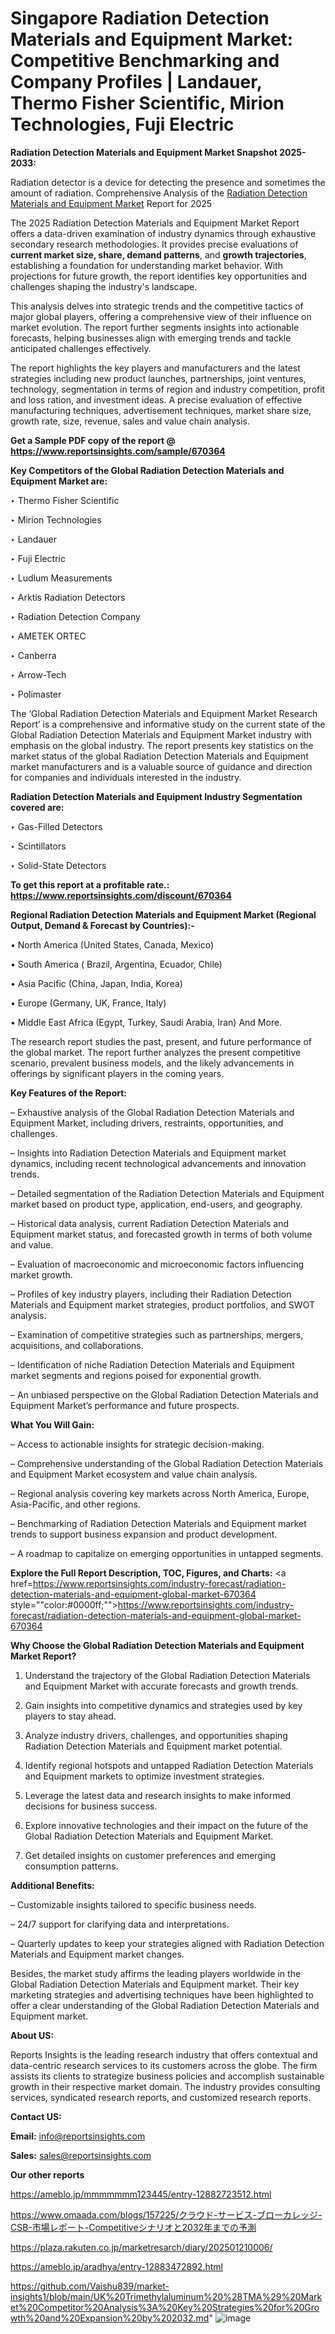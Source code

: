 # Singapore Radiation Detection Materials and Equipment Market: Competitive Benchmarking and Company Profiles | Landauer, Thermo Fisher Scientific, Mirion Technologies, Fuji Electric

<strong>Radiation Detection Materials and Equipment Market Snapshot 2025-2033:</strong>

Radiation detector is a device for detecting the presence and sometimes the amount of radiation. Comprehensive Analysis of the <a href=https://www.reportsinsights.com/sample/670364>Radiation Detection Materials and Equipment Market</a> Report for 2025

The 2025 Radiation Detection Materials and Equipment Market Report offers a data-driven examination of industry dynamics through exhaustive secondary research methodologies. It provides precise evaluations of <strong>current market size, share, demand patterns</strong>, and <strong>growth trajectories</strong>, establishing a foundation for understanding market behavior. With projections for future growth, the report identifies key opportunities and challenges shaping the industry's landscape.

This analysis delves into strategic trends and the competitive tactics of major global players, offering a comprehensive view of their influence on market evolution. The report further segments insights into actionable forecasts, helping businesses align with emerging trends and tackle anticipated challenges effectively.

The report highlights the key players and manufacturers and the latest strategies including new product launches, partnerships, joint ventures, technology, segmentation in terms of region and industry competition, profit and loss ration, and investment ideas. A precise evaluation of effective manufacturing techniques, advertisement techniques, market share size, growth rate, size, revenue, sales and value chain analysis.

<strong>Get a Sample PDF copy of the report @ <a href=https://www.reportsinsights.com/sample/670364 style=color:#0000ff;>https://www.reportsinsights.com/sample/670364</a></strong>

<strong>Key Competitors of the Global Radiation Detection Materials and Equipment Market are:</strong>

‣ Thermo Fisher Scientific

‣ Mirion Technologies

‣ Landauer

‣ Fuji Electric

‣ Ludlum Measurements

‣ Arktis Radiation Detectors

‣ Radiation Detection Company

‣ AMETEK ORTEC

‣ Canberra

‣ Arrow-Tech

‣ Polimaster

The ‘Global Radiation Detection Materials and Equipment Market Research Report’ is a comprehensive and informative study on the current state of the Global Radiation Detection Materials and Equipment Market industry with emphasis on the global industry. The report presents key statistics on the market status of the global Radiation Detection Materials and Equipment market manufacturers and is a valuable source of guidance and direction for companies and individuals interested in the industry.

<strong>Radiation Detection Materials and Equipment Industry Segmentation covered are:</strong>

‣ Gas-Filled Detectors

‣ Scintillators

‣ Solid-State Detectors

<strong>To get this report at a profitable rate.: <a href=https://www.reportsinsights.com/discount/670364 style=color:#0000ff;>https://www.reportsinsights.com/discount/670364</a></strong>

<strong>Regional Radiation Detection Materials and Equipment Market (Regional Output, Demand &amp; Forecast by Countries):-</strong>

• North America (United States, Canada, Mexico)

• South America ( Brazil, Argentina, Ecuador, Chile)

• Asia Pacific (China, Japan, India, Korea)

• Europe (Germany, UK, France, Italy)

• Middle East Africa (Egypt, Turkey, Saudi Arabia, Iran) And More.

The research report studies the past, present, and future performance of the global market. The report further analyzes the present competitive scenario, prevalent business models, and the likely advancements in offerings by significant players in the coming years.

<strong>Key Features of the Report:</strong>

– Exhaustive analysis of the Global Radiation Detection Materials and Equipment Market, including drivers, restraints, opportunities, and challenges.

– Insights into Radiation Detection Materials and Equipment market dynamics, including recent technological advancements and innovation trends.

– Detailed segmentation of the Radiation Detection Materials and Equipment market based on product type, application, end-users, and geography.

– Historical data analysis, current Radiation Detection Materials and Equipment market status, and forecasted growth in terms of both volume and value.

– Evaluation of macroeconomic and microeconomic factors influencing market growth.

– Profiles of key industry players, including their Radiation Detection Materials and Equipment market strategies, product portfolios, and SWOT analysis.

– Examination of competitive strategies such as partnerships, mergers, acquisitions, and collaborations.

– Identification of niche Radiation Detection Materials and Equipment market segments and regions poised for exponential growth.

– An unbiased perspective on the Global Radiation Detection Materials and Equipment Market’s performance and future prospects.

<strong>What You Will Gain:</strong>

– Access to actionable insights for strategic decision-making.

– Comprehensive understanding of the Global Radiation Detection Materials and Equipment Market ecosystem and value chain analysis.

– Regional analysis covering key markets across North America, Europe, Asia-Pacific, and other regions.

– Benchmarking of Radiation Detection Materials and Equipment market trends to support business expansion and product development.

– A roadmap to capitalize on emerging opportunities in untapped segments.

<strong>Explore the Full Report Description, TOC, Figures, and Charts:</strong>
<a href=https://www.reportsinsights.com/industry-forecast/radiation-detection-materials-and-equipment-global-market-670364 style=""color:#0000ff;"">https://www.reportsinsights.com/industry-forecast/radiation-detection-materials-and-equipment-global-market-670364</a>

<strong>Why Choose the Global Radiation Detection Materials and Equipment Market Report?</strong>

1. Understand the trajectory of the Global Radiation Detection Materials and Equipment Market with accurate forecasts and growth trends.

2. Gain insights into competitive dynamics and strategies used by key players to stay ahead.

3. Analyze industry drivers, challenges, and opportunities shaping Radiation Detection Materials and Equipment market potential.

4. Identify regional hotspots and untapped Radiation Detection Materials and Equipment markets to optimize investment strategies.

5. Leverage the latest data and research insights to make informed decisions for business success.

6. Explore innovative technologies and their impact on the future of the Global Radiation Detection Materials and Equipment Market.

7. Get detailed insights on customer preferences and emerging consumption patterns.

<strong>Additional Benefits:</strong>

– Customizable insights tailored to specific business needs.

– 24/7 support for clarifying data and interpretations.

– Quarterly updates to keep your strategies aligned with Radiation Detection Materials and Equipment market changes.

Besides, the market study affirms the leading players worldwide in the Global Radiation Detection Materials and Equipment market. Their key marketing strategies and advertising techniques have been highlighted to offer a clear understanding of the Global Radiation Detection Materials and Equipment market.

<strong><strong>About US</strong>:</strong>

Reports Insights is the leading research industry that offers contextual and data-centric research services to its customers across the globe. The firm assists its clients to strategize business policies and accomplish sustainable growth in their respective market domain. The industry provides consulting services, syndicated research reports, and customized research reports.

<strong>Contact US:</strong>

<p class=><b>Email:</b> <a href=mailto:info@reportsinsights.com>info@reportsinsights.com</a></p>
<p class=><b>Sales:</b> <a href=mailto:sales@reportsinsights.com>sales@reportsinsights.com</a></p>

<strong>Our other reports</strong>

<a href=https://ameblo.jp/mmmmmmm123445/entry-12882723512.html>https://ameblo.jp/mmmmmmm123445/entry-12882723512.html</a>

<a href=https://www.omaada.com/blogs/157225/クラウド-サービス-ブローカレッジ-CSB-市場レポート-Competitiveシナリオと2032年までの予測>https://www.omaada.com/blogs/157225/クラウド-サービス-ブローカレッジ-CSB-市場レポート-Competitiveシナリオと2032年までの予測</a>

<a href=https://plaza.rakuten.co.jp/marketresarch/diary/202501210006/>https://plaza.rakuten.co.jp/marketresarch/diary/202501210006/</a>

<a href=https://ameblo.jp/aradhya/entry-12883472892.html>https://ameblo.jp/aradhya/entry-12883472892.html</a>

<a href=https://github.com/Vaishu839/market-insights1/blob/main/UK%20Trimethylaluminum%20%28TMA%29%20Market%20Competitor%20Analysis%3A%20Key%20Strategies%20for%20Growth%20and%20Expansion%20by%202032.md>https://github.com/Vaishu839/market-insights1/blob/main/UK%20Trimethylaluminum%20%28TMA%29%20Market%20Competitor%20Analysis%3A%20Key%20Strategies%20for%20Growth%20and%20Expansion%20by%202032.md</a>"
![image](https://github.com/user-attachments/assets/e624fc69-e12b-4b48-88ee-ae611d268af4)

